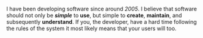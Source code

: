 I have been developing software since around *2005*. I believe that software should not only be **_simple_** to **use**, but simple to **create**, **maintain**, and subsequently **understand**. If you, the developer, have a hard time following the rules of the system it most likely means that your users will too.
